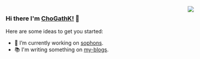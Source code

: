 <img align="right" src="https://github-readme-stats.vercel.app/api?username=ChoGathK&count_private=true&show_icons=true" />

### Hi there I'm [ChoGathK!](https://chogath.top) 👋

Here are some ideas to get you started:

- 🔭 I’m currently working on [sophons](https://github.com/sophons-space).
- 📚 I'm writing something on [my-blogs](https://github.com/ChoGathK/blogs).
